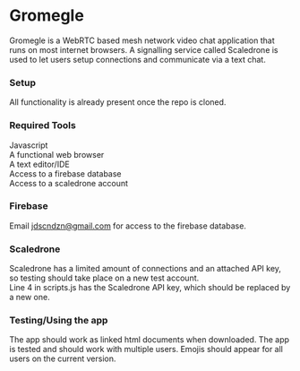 # Gromegle
Gromegle is a WebRTC based mesh network video chat application that runs on most internet browsers. A signalling service called Scaledrone is used to let users setup connections and communicate via a text chat.

### Setup
All functionality is already present once the repo is cloned.

### Required Tools
Javascript\
A functional web browser\
A text editor/IDE\
Access to a firebase database\
Access to a scaledrone account

### Firebase
Email jdscndzn@gmail.com for access to the firebase database.

### Scaledrone
Scaledrone has a limited amount of connections and an attached API key, so testing should take place on a new test account. \
Line 4 in scripts.js has the Scaledrone API key, which should be replaced by a new one.

### Testing/Using the app
The app should work as linked html documents when downloaded. The app is tested and should work with multiple users. Emojis should appear for all users on the current version.